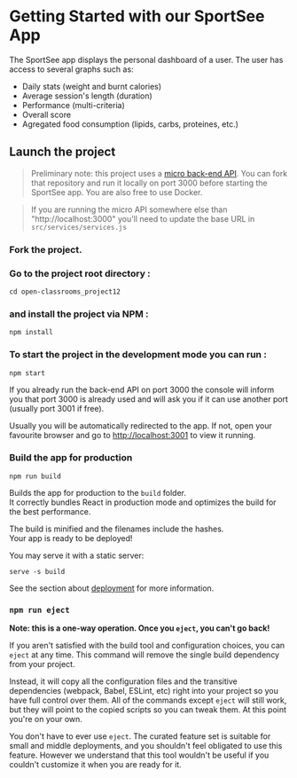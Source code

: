 # Getting Started with our SportSee App

The SportSee app displays the personal dashboard of a user. The user has access to several graphs such as:
* Daily stats (weight and burnt calories)
* Average session's length (duration)
* Performance (multi-criteria)
* Overall score 
* Agregated food consumption (lipids, carbs, proteines, etc.)

## Launch the project

> Preliminary note: this project uses a [micro back-end API](https://github.com/OpenClassrooms-Student-Center/P9-front-end-dashboard). You can fork that repository and run it locally on port 3000 before starting the SportSee app. You are also free to use Docker.

> If you are running the micro API somewhere else than "http://localhost:3000" you'll need to update the base URL in `src/services/services.js` 

### Fork the project. 

### Go to the project root directory :
`cd open-classrooms_project12`

### and install the project via NPM :
`npm install`

### To start the project in the development mode you can run :
`npm start`

If you already run the back-end API on port 3000 the console will inform you that port 3000 is already used and will ask you if it can use another port (usually port 3001 if free).

Usually you will be automatically redirected to the app. If not, open your favourite browser and go to [http://localhost:3001](http://localhost:3001) to view it running.

### Build the app for production
`npm run build`

Builds the app for production to the `build` folder.\
It correctly bundles React in production mode and optimizes the build for the best performance.

The build is minified and the filenames include the hashes.\
Your app is ready to be deployed!

You may serve it with a static server:

`serve -s build`

See the section about [deployment](https://facebook.github.io/create-react-app/docs/deployment) for more information.

### `npm run eject`

**Note: this is a one-way operation. Once you `eject`, you can't go back!**

If you aren't satisfied with the build tool and configuration choices, you can `eject` at any time. This command will remove the single build dependency from your project.

Instead, it will copy all the configuration files and the transitive dependencies (webpack, Babel, ESLint, etc) right into your project so you have full control over them. All of the commands except `eject` will still work, but they will point to the copied scripts so you can tweak them. At this point you're on your own.

You don't have to ever use `eject`. The curated feature set is suitable for small and middle deployments, and you shouldn't feel obligated to use this feature. However we understand that this tool wouldn't be useful if you couldn't customize it when you are ready for it.
